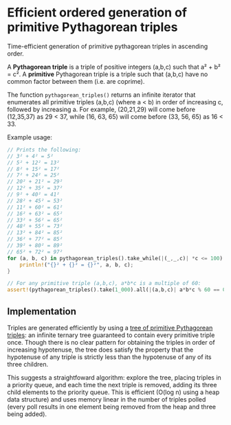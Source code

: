 # Efficient ordered generation of primitive Pythagorean triples

Time-efficient generation of primitive pythagorean triples in ascending order.

A **Pythagorean triple** is a triple of positive integers (a,b,c) such that a² + b² = c². A **primitive** Pythagorean triple is a triple such that (a,b,c) have no common factor between them (i.e. are coprime).

The function `pythagorean_triples()` returns an infinite iterator that enumerates all primitive triples (a,b,c) (where a < b) in order of increasing c, followed by increasing a. For example, (20,21,29) will come before (12,35,37) as 29 < 37, while (16, 63, 65) will come before (33, 56, 65) as 16 < 33.

Example usage:

```rs
// Prints the following:
// 3² + 4² = 5²
// 5² + 12² = 13²
// 8² + 15² = 17²
// 7² + 24² = 25²
// 20² + 21² = 29²
// 12² + 35² = 37²
// 9² + 40² = 41²
// 28² + 45² = 53²
// 11² + 60² = 61²
// 16² + 63² = 65²
// 33² + 56² = 65²
// 48² + 55² = 73²
// 13² + 84² = 85²
// 36² + 77² = 85²
// 39² + 80² = 89²
// 65² + 72² = 97²
for (a, b, c) in pythagorean_triples().take_while(|(_,_,c)| *c <= 100) {
    println!("{}² + {}² = {}²", a, b, c);
}

// For any primitive triple (a,b,c), a*b*c is a multiple of 60:
assert!(pythagorean_triples().take(1_000).all(|(a,b,c)| a*b*c % 60 == 0));
```

## Implementation

Triples are generated efficiently by using a [tree of primitive Pythagorean triples](https://en.wikipedia.org/wiki/Tree_of_primitive_Pythagorean_triples): an infinite ternary tree guaranteed to contain every primitive triple once. Though there is no clear pattern for obtaining the triples in order of increasing hypotenuse, the tree does satisfy the property that the hypotenuse of any triple is strictly less than the hypotenuse of any of its three children.

This suggests a straightfoward algorithm: explore the tree, placing triples in a priority queue, and each time the next triple is removed, adding its three child elements to the priority queue. This is efficient (O(log n) using a heap data structure) and uses memory linear in the number of triples polled (every poll results in one element being removed from the heap and three being added).